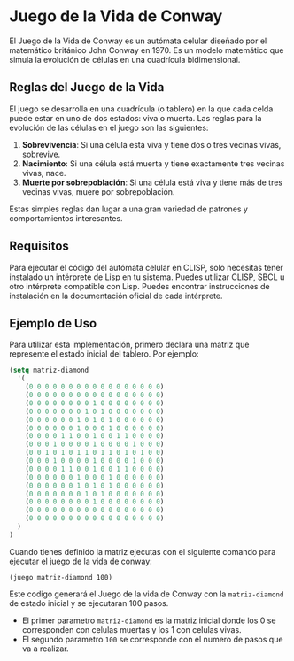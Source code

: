 # Juego de la Vida de Conway

El Juego de la Vida de Conway es un autómata celular diseñado por el matemático británico John Conway en 1970. Es un modelo matemático que simula la evolución de células en una cuadrícula bidimensional.

## Reglas del Juego de la Vida
El juego se desarrolla en una cuadrícula (o tablero) en la que cada celda puede estar en uno de dos estados: viva o muerta. Las reglas para la evolución de las células en el juego son las siguientes:

1. **Sobrevivencia**: Si una célula está viva y tiene dos o tres vecinas vivas, sobrevive.
2. **Nacimiento**: Si una célula está muerta y tiene exactamente tres vecinas vivas, nace.
3. **Muerte por sobrepoblación**: Si una célula está viva y tiene más de tres vecinas vivas, muere por sobrepoblación.

Estas simples reglas dan lugar a una gran variedad de patrones y comportamientos interesantes.

## Requisitos

Para ejecutar el código del autómata celular en CLISP, solo necesitas tener instalado un intérprete de Lisp en tu sistema. Puedes utilizar CLISP, SBCL u otro intérprete compatible con Lisp. Puedes encontrar instrucciones de instalación en la documentación oficial de cada intérprete.


## Ejemplo de Uso
Para utilizar esta implementación, primero declara una matriz que represente el estado inicial del tablero. Por ejemplo:

```lisp
(setq matriz-diamond 
  '(
    (0 0 0 0 0 0 0 0 0 0 0 0 0 0 0 0 0)
    (0 0 0 0 0 0 0 0 0 0 0 0 0 0 0 0 0)
    (0 0 0 0 0 0 0 0 1 0 0 0 0 0 0 0 0)
    (0 0 0 0 0 0 0 1 0 1 0 0 0 0 0 0 0)
    (0 0 0 0 0 0 1 0 1 0 1 0 0 0 0 0 0)
    (0 0 0 0 0 0 1 0 0 0 1 0 0 0 0 0 0)
    (0 0 0 0 1 1 0 0 1 0 0 1 1 0 0 0 0)
    (0 0 0 1 0 0 0 0 1 0 0 0 0 1 0 0 0)
    (0 0 1 0 1 0 1 1 0 1 1 0 1 0 1 0 0)
    (0 0 0 1 0 0 0 0 1 0 0 0 0 1 0 0 0)
    (0 0 0 0 1 1 0 0 1 0 0 1 1 0 0 0 0)
    (0 0 0 0 0 0 1 0 0 0 1 0 0 0 0 0 0)
    (0 0 0 0 0 0 1 0 1 0 1 0 0 0 0 0 0)
    (0 0 0 0 0 0 0 1 0 1 0 0 0 0 0 0 0)
    (0 0 0 0 0 0 0 0 1 0 0 0 0 0 0 0 0)
    (0 0 0 0 0 0 0 0 0 0 0 0 0 0 0 0 0)
    (0 0 0 0 0 0 0 0 0 0 0 0 0 0 0 0 0)
  )
)
```

Cuando tienes definido la matriz ejecutas con el siguiente comando para ejecutar el juego de la vida de conway:

```
(juego matriz-diamond 100)
```

Este codigo generará el Juego de la vida de Conway con la `matriz-diamond` de estado inicial y se ejecutaran 100 pasos.

- El primer parametro `matriz-diamond` es la matriz inicial donde los 0 se corresponden con celulas muertas y los 1 con celulas vivas.
- El segundo parametro `100` se corresponde con el numero de pasos que va a realizar.
